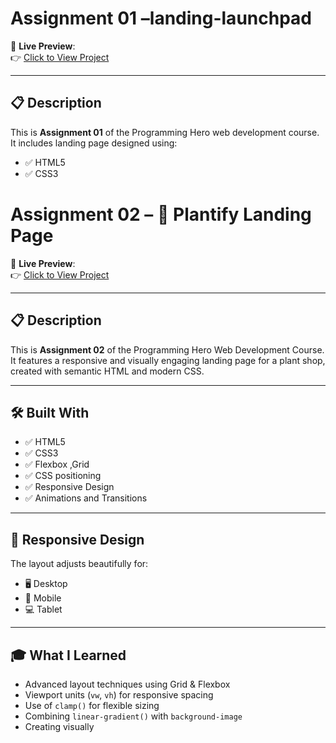# Assignment 01 –landing-launchpad


🚀 **Live Preview**:  
👉 [Click to View Project](https://muntasir24.github.io/Programming-Hero/Assignment-01/)

---

## 📋 Description

This is **Assignment 01** of the Programming Hero web development course.  
It includes  landing page designed using:

- ✅ HTML5
- ✅ CSS3

# Assignment 02 – 🌿 Plantify Landing Page

🚀 **Live Preview**:  
👉 [Click to View Project](https://muntasir24.github.io/Programming-Hero/Assignment-02/)

---

## 📋 Description

This is **Assignment 02** of the Programming Hero Web Development Course.  
It features a responsive and visually engaging landing page for a plant shop, created with semantic HTML and modern CSS.

---

## 🛠️ Built With

- ✅ HTML5  
- ✅ CSS3  
- ✅ Flexbox ,Grid  
- ✅ CSS positioning
- ✅ Responsive Design  
- ✅ Animations and Transitions

---

## 📱 Responsive Design

The layout adjusts beautifully for:

- 🖥️ Desktop  
- 📱 Mobile  
- 💻 Tablet

---


## 🎓 What I Learned

- Advanced layout techniques using Grid & Flexbox  
- Viewport units (`vw`, `vh`) for responsive spacing  
- Use of `clamp()` for flexible sizing  
- Combining `linear-gradient()` with `background-image`  
- Creating visually




